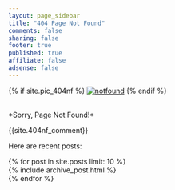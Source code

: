 ```yaml
---
layout: page_sidebar
title: "404 Page Not Found"
comments: false
sharing: false
footer: true
published: true
affiliate: false
adsense: false
---
```


{% if site.pic_404nf %}
<a href="{{ site.root_url }}/"><img src="{{ site.pic_404nf }}" alt="notfound" ></a>
{% endif %}

<br>
*Sorry, Page Not Found!*

{{site.404nf_comment}}

Here are recent posts:

<div id="blog-archives" class="missing" itemscope itemtype="https://schema.org/Blog">
  {% for post in site.posts limit: 10 %}
  <article class="index-article" itemprop="blogPost" itemscope itemtype="https://schema.org/BlogPosting">
    {% include archive_post.html %}
  </article>
  {% endfor %}
</div>
